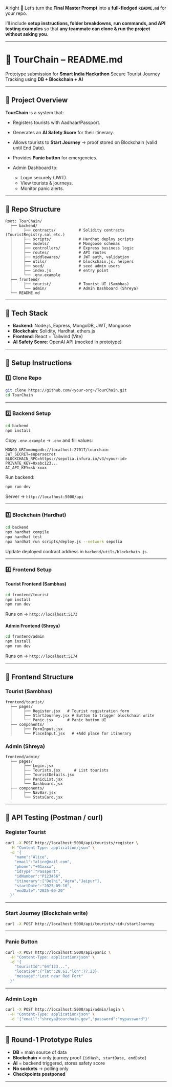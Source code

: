 Alright 🚀
Let’s turn the **Final Master Prompt** into a **full-fledged `README.md`** for your repo.

I’ll include **setup instructions, folder breakdowns, run commands, and API testing examples** so that **any teammate can clone & run the project without asking you**.

---

# 📘 TourChain – README.md

Prototype submission for **Smart India Hackathon**
Secure Tourist Journey Tracking using **DB + Blockchain + AI**

---

## 🔹 Project Overview

**TourChain** is a system that:

* Registers tourists with Aadhaar/Passport.
* Generates an **AI Safety Score** for their itinerary.
* Allows tourists to **Start Journey** → proof stored on Blockchain (valid until End Date).
* Provides **Panic button** for emergencies.
* Admin Dashboard to:

  * Login securely (JWT).
  * View tourists & journeys.
  * Monitor panic alerts.

---

## 🔹 Repo Structure

```
Root: TourChain/
  ├── backend/
  │     ├── contracts/          # Solidity contracts (TouristRegistry.sol etc.)
  │     ├── scripts/            # Hardhat deploy scripts
  │     ├── models/             # Mongoose schemas
  │     ├── controllers/        # Express business logic
  │     ├── routes/             # API routes
  │     ├── middlewares/        # JWT auth, validation
  │     ├── utils/              # blockchain.js, helpers
  │     ├── seed/               # seed admin users
  │     ├── index.js            # entry point
  │     └── .env.example
  ├── frontend/
  │     ├── tourist/            # Tourist UI (Sambhas)
  │     └── admin/              # Admin Dashboard (Shreya)
  └── README.md
```

---

## 🔹 Tech Stack

* **Backend**: Node.js, Express, MongoDB, JWT, Mongoose
* **Blockchain**: Solidity, Hardhat, ethers.js
* **Frontend**: React + Tailwind (Vite)
* **AI Safety Score**: OpenAI API (mocked in prototype)

---

## 🔹 Setup Instructions

### 1️⃣ Clone Repo

```bash
git clone https://github.com/<your-org>/TourChain.git
cd TourChain
```

---

### 2️⃣ Backend Setup

```bash
cd backend
npm install
```

Copy `.env.example` → `.env` and fill values:

```
MONGO_URI=mongodb://localhost:27017/tourchain
JWT_SECRET=supersecret
BLOCKCHAIN_RPC=https://sepolia.infura.io/v3/<your-id>
PRIVATE_KEY=0xabc123...
AI_API_KEY=sk-xxxx
```

Run backend:

```bash
npm run dev
```

Server → `http://localhost:5000/api`

---

### 3️⃣ Blockchain (Hardhat)

```bash
cd backend
npx hardhat compile
npx hardhat test
npx hardhat run scripts/deploy.js --network sepolia
```

Update deployed contract address in `backend/utils/blockchain.js`.

---

### 4️⃣ Frontend Setup

#### Tourist Frontend (Sambhas)

```bash
cd frontend/tourist
npm install
npm run dev
```

Runs on → `http://localhost:5173`

#### Admin Frontend (Shreya)

```bash
cd frontend/admin
npm install
npm run dev
```

Runs on → `http://localhost:5174`

---

## 🔹 Frontend Structure

### Tourist (Sambhas)

```
frontend/tourist/
  ├── pages/
  │     ├── Register.jsx   # Tourist registration form
  │     ├── StartJourney.jsx # Button to trigger blockchain write
  │     └── Panic.jsx      # Panic button UI
  ├── components/
  │     ├── FormInput.jsx
  │     └── PlaceInput.jsx   # +Add place for itinerary
```

### Admin (Shreya)

```
frontend/admin/
  ├── pages/
  │     ├── Login.jsx
  │     ├── Tourists.jsx      # List tourists
  │     ├── TouristDetails.jsx
  │     ├── PanicList.jsx
  │     └── Dashboard.jsx
  ├── components/
  │     ├── NavBar.jsx
  │     └── StatsCard.jsx
```

---

## 🔹 API Testing (Postman / curl)

### Register Tourist

```bash
curl -X POST http://localhost:5000/api/tourists/register \
  -H "Content-Type: application/json" \
  -d '{
    "name":"Alice",
    "email":"alice@mail.com",
    "phone":"+91xxxx",
    "idType":"Passport",
    "idNumber":"P123456",
    "itinerary":["Delhi","Agra","Jaipur"],
    "startDate":"2025-09-10",
    "endDate":"2025-09-20"
  }'
```

---

### Start Journey (Blockchain write)

```bash
curl -X POST http://localhost:5000/api/tourists/<id>/startJourney
```

---

### Panic Button

```bash
curl -X POST http://localhost:5000/api/panic \
  -H "Content-Type: application/json" \
  -d '{
    "touristId":"64f123...",
    "location":{"lat":28.61,"lon":77.23},
    "message":"Lost near Red Fort"
  }'
```

---

### Admin Login

```bash
curl -X POST http://localhost:5000/api/admin/login \
  -H "Content-Type: application/json" \
  -d '{"email":"shreya@tourchain.gov","password":"mypassword"}'
```

---

## 🔹 Round-1 Prototype Rules

* **DB** = main source of data
* **Blockchain** = only journey proof `{idHash, startDate, endDate}`
* **AI** = backend triggered, stores safety score
* **No sockets** → polling only
* **Checkpoints postponed**

---

